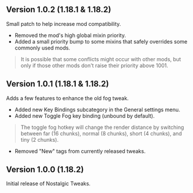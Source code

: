 ## Version 1.0.2 (1.18.1 & 1.18.2)
Small patch to help increase mod compatibility.
- Removed the mod's high global mixin priority.
- Added a small priority bump to some mixins that safely overrides some commonly used mods.
> It is possible that some conflicts might occur with other mods, but only if those other mods don't raise their priority above 1001.

## Version 1.0.1 (1.18.1 & 1.18.2)
Adds a few features to enhance the old fog tweak.
- Added new Key Bindings subcategory in the General settings menu.
- Added new Toggle Fog key binding (unbound by default).
> The toggle fog hotkey will change the render distance by switching between far (16 chunks), normal (8 chunks), short (4 chunks), and tiny (2 chunks).
- Removed "New" tags from currently released tweaks.

## Version 1.0.0 (1.18.2)
Initial release of Nostalgic Tweaks.
